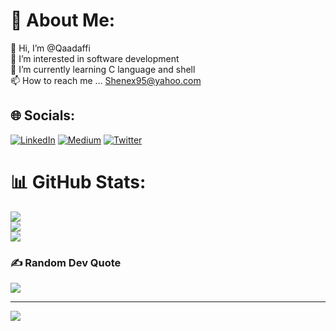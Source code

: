 # 💫 About Me:
👋 Hi, I’m @Qaadaffi<br>👀 I’m interested in software development<br>🌱 I’m currently learning C language and shell<br>📫 How to reach me … Shenex95@yahoo.com


## 🌐 Socials:
[![LinkedIn](https://img.shields.io/badge/LinkedIn-%230077B5.svg?logo=linkedin&logoColor=white)](https://linkedin.com/in/https://www.linkedin.com/in/abdulrasheed-okhuosami-a220a8256/) [![Medium](https://img.shields.io/badge/Medium-12100E?logo=medium&logoColor=white)](https://medium.com/@jamaalokh) [![Twitter](https://img.shields.io/badge/Twitter-%231DA1F2.svg?logo=Twitter&logoColor=white)](https://twitter.com/Qaddaffi14) 
# 📊 GitHub Stats:
![](https://github-readme-stats.vercel.app/api?username=Ghiiio&theme=dark&hide_border=false&include_all_commits=false&count_private=false)<br/>
![](https://github-readme-streak-stats.herokuapp.com/?user=Ghiiio&theme=dark&hide_border=false)<br/>
![](https://github-readme-stats.vercel.app/api/top-langs/?username=Ghiiio&theme=dark&hide_border=false&include_all_commits=false&count_private=false&layout=compact)

### ✍️ Random Dev Quote
![](https://quotes-github-readme.vercel.app/api?type=vetical&theme=radical)

---
[![](https://visitcount.itsvg.in/api?id=Ghiiio&icon=0&color=0)](https://visitcount.itsvg.in)
